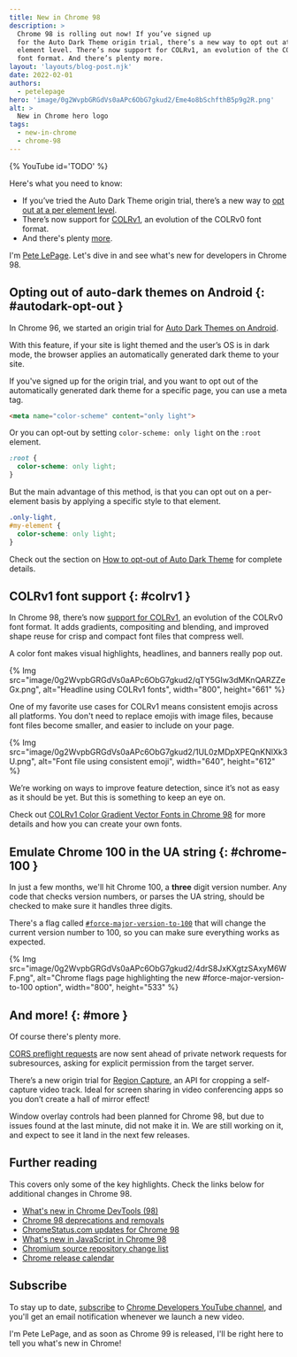 ```yaml
---
title: New in Chrome 98
description: >
  Chrome 98 is rolling out now! If you’ve signed up
  for the Auto Dark Theme origin trial, there’s a new way to opt out at a per
  element level. There’s now support for COLRv1, an evolution of the COLRv0
  font format. And there’s plenty more.
layout: 'layouts/blog-post.njk'
date: 2022-02-01
authors:
  - petelepage
hero: 'image/0g2WvpbGRGdVs0aAPc6ObG7gkud2/Eme4o8bSchfthB5p9g2R.png'
alt: >
  New in Chrome hero logo
tags:
  - new-in-chrome
  - chrome-98
---
```


{% YouTube id='TODO' %}

Here's what you need to know:

* If you’ve tried the Auto Dark Theme origin trial, there’s a new way to
  [opt out at a per element level](#autodark-opt-out).
* There’s now support for [COLRv1](#colrv1), an evolution of the COLRv0 font
  format.
* And there's plenty [more](#more).

I'm [Pete LePage](https://petelepage.com). Let's dive in and
see what's new for developers in Chrome 98.

## Opting out of auto-dark themes on Android {: #autodark-opt-out }

In Chrome 96, we started an origin trial for
[Auto Dark Themes on Android][dcc-autodark].

With this feature, if your site is light themed and the user’s OS is in dark
mode, the browser applies an automatically generated dark theme to your site.

If you've signed up for the origin trial, and you want to opt out of the
automatically generated dark theme for a specific page, you can use a meta tag.

```html
<meta name="color-scheme" content="only light">
```

Or you can opt-out by setting `color-scheme: only light` on the `:root`
element.

```css
:root {
  color-scheme: only light;
}
```

But the main advantage of this method, is that you can opt out on a
per-element basis by applying a specific style to that element.

```css
.only-light,
#my-element {
  color-scheme: only light;
}
```

Check out the section on [How to opt-out of Auto Dark Theme][dcc-autodark-optout]
for complete details.

## COLRv1 font support {: #colrv1 }

In Chrome 98, there’s now [support for COLRv1][dcc-colrv1], an evolution of
the COLRv0 font format. It adds gradients, compositing and blending, and
improved shape reuse for crisp and compact font files that compress well.

A color font makes visual highlights, headlines, and banners really pop out.

{% Img src="image/0g2WvpbGRGdVs0aAPc6ObG7gkud2/qTY5GIw3dMKnQARZZeGx.png", alt="Headline using COLRv1 fonts", width="800", height="661" %}

One of my favorite use cases for COLRv1 means consistent emojis across all
platforms. You don't need to replace emojis with image files, because font
files become smaller, and easier to include on your page.

{% Img src="image/0g2WvpbGRGdVs0aAPc6ObG7gkud2/1UL0zMDpXPEQnKNlXk3U.png", alt="Font file using consistent emoji", width="640", height="612" %}

We’re working on ways to improve feature detection, since it’s not as easy as
it should be yet. But this is something to keep an eye on.

Check out [COLRv1 Color Gradient Vector Fonts in Chrome 98][dcc-colrv1] for
more details and how you can create your own fonts.

## Emulate Chrome 100 in the UA string {: #chrome-100 }

In just a few months, we'll hit Chrome 100, a **three** digit version number.
Any code that checks version numbers, or parses the UA string, should be
checked to make sure it handles three digits.

There's a flag called [`#force-major-version-to-100`][cr-100-flag] that
will change the current version number to 100, so you can make sure
everything works as expected.

{% Img src="image/0g2WvpbGRGdVs0aAPc6ObG7gkud2/4drS8JxKXgtzSAxyM6WF.png", alt="Chrome flags page highlighting the new #force-major-version-to-100 option", width="800", height="533" %}

## And more! {: #more }

Of course there's plenty more.

[CORS preflight requests][cs-preflight] are now sent ahead of private
network requests for subresources, asking for explicit permission from the
target server.

There’s a new origin trial for [Region Capture][ot-region-capture], an API for
cropping a self-capture video track. Ideal for screen sharing in video
conferencing apps so you don’t create a hall of mirror effect!

Window overlay controls had been planned for Chrome 98, but due to issues found
at the last minute, did not make it in. We are still working on it, and
expect to see it land in the next few releases.

## Further reading

This covers only some of the key highlights. Check the links below for
additional changes in Chrome 98.

* [What's new in Chrome DevTools (98)](/blog/new-in-devtools-98/)
* [Chrome 98 deprecations and removals](/blog/deps-rems-98/)
* [ChromeStatus.com updates for Chrome 98](https://www.chromestatus.com/features#milestone%3D98)
* [What's new in JavaScript in Chrome 98](https://v8.dev/blog/v8-release-98)
* [Chromium source repository change list](https://chromium.googlesource.com/chromium/src/+log/97.0.4692.71..98.0.4758.88)
* [Chrome release calendar](https://chromiumdash.appspot.com/schedule)

## Subscribe

To stay up to date, [subscribe](https://goo.gl/6FP1a5)
to [Chrome Developers YouTube channel](https://www.youtube.com/user/ChromeDevelopers/),
and you'll get an email notification whenever we launch a new video.

I'm Pete LePage, and as soon as Chrome 99 is released, I'll be right here to
tell you what's new in Chrome!

[dcc]: /blog/
[cr-100-flag]: https://developer.chrome.com/blog/force-major-version-to-100/
[wd-wco]: https://web.dev/window-controls-overlay/
[dcc-autodark]: https://developer.chrome.com/blog/auto-dark-theme/
[dcc-autodark-optout]: https://developer.chrome.com/blog/auto-dark-theme/#per-element-opt-out
[dcc-colrv1]: https://developer.chrome.com/blog/colrv1-fonts/
[ot-region-capture]: https://developer.chrome.com/origintrials/#/view_trial/2257429313219461121
[cs-preflight]: https://chromestatus.com/feature/5737414355058688
